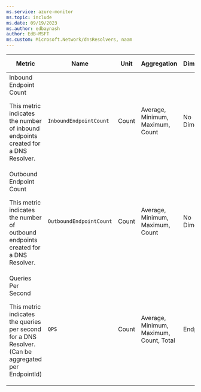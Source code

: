```yaml
---
ms.service: azure-monitor
ms.topic: include
ms.date: 09/19/2023
ms.author: edbaynash
author: EdB-MSFT
ms.custom: Microsoft.Network/dnsResolvers, naam
---
```

  
  
|Metric|Name|Unit|Aggregation|Dimensions|Time Grains|DS Export|
|---|---|---|---|---|---|---|
|Inbound Endpoint Count<p><p>This metric indicates the number of inbound endpoints created for a DNS Resolver. |`InboundEndpointCount` |Count |Average, Minimum, Maximum, Count |No Dimensions|PT1H, PT6H, PT12H, P1D |No|
|Outbound Endpoint Count<p><p>This metric indicates the number of outbound endpoints created for a DNS Resolver. |`OutboundEndpointCount` |Count |Average, Minimum, Maximum, Count |No Dimensions|PT1H, PT6H, PT12H, P1D |No|
|Queries Per Second<p><p>This metric indicates the queries per second for a DNS Resolver. (Can be aggregated per EndpointId) |`QPS` |Count |Average, Minimum, Maximum, Count, Total |EndpointId|PT5M, PT15M, PT30M, PT1H, PT6H, PT12H, PT24H |No|